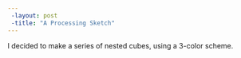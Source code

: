 ```yaml
---
 -layout: post
 -title: "A Processing Sketch"
---
```


I decided to make a series of nested cubes, using a 3-color scheme. 
